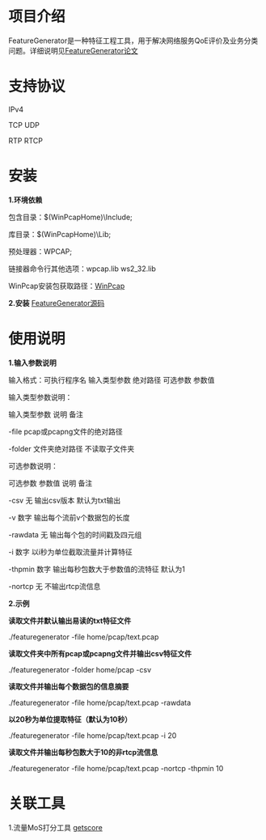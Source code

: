 # 项目介绍

FeatureGenerator是一种特征工程工具，用于解决网络服务QoE评价及业务分类问题。详细说明见[FeatureGenerator论文](https://szl187.github.io/FeatureGenerator/doc/FeatureGenerator.pdf)
# 支持协议

IPv4

TCP UDP

RTP RTCP
# 安装

**1.环境依赖**

包含目录：$(WinPcapHome)\Include;

库目录：$(WinPcapHome)\Lib;

预处理器：WPCAP;

链接器命令行其他选项：wpcap.lib ws2_32.lib

WinPcap安装包获取路径：[WinPcap](https://www.winpcap.org/install/default.htm)

**2.安装**
[FeatureGenerator源码](https://github.com/szl187/FeatureGenerator)

# 使用说明

**1.输入参数说明**

输入格式：可执行程序名 输入类型参数 绝对路径 可选参数 参数值 
     
输入类型参数说明：

输入类型参数           说明                   备注 

  -file     pcap或pcapng文件的绝对路径  

   -folder         文件夹绝对路径         不读取子文件夹 

可选参数说明：

 可选参数   参数值           说明                      备注 

 -csv        无          输出csv版本              默认为txt输出 

 -v         数字   输出每个流前v个数据包的长度 

 -rawdata    无    输出每个包的时间戳及四元组 

 -i         数字   以i秒为单位截取流量并计算特征 

 -thpmin    数字   输出每秒包数大于参数值的流特征      默认为1 

 -nortcp     无        不输出rtcp流信息 
	
**2.示例**

**读取文件并默认输出易读的txt特征文件**

./featuregenerator -file home/pcap/text.pcap

**读取文件夹中所有pcap或pcapng文件并输出csv特征文件**

./featuregenerator -folder home/pcap -csv

**读取文件并输出每个数据包的信息摘要**

./featuregenerator -file home/pcap/text.pcap -rawdata

**以20秒为单位提取特征（默认为10秒）**

./featuregenerator -file home/pcap/text.pcap -i 20

**读取文件并输出每秒包数大于10的非rtcp流信息**

./featuregenerator -file home/pcap/text.pcap -nortcp -thpmin 10


# 关联工具
1.流量MoS打分工具 [getscore](https://szl187.github.io/FeatureGenerator/doc/getscore.md)
